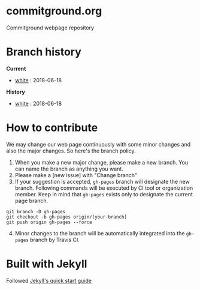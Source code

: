 # commitground.org
Commitground webpage repository

# Branch history
**Current**
- [white](/tree/white) : 2018-06-18

**History**
- [white](/tree/white) : 2018-06-18

# How to contribute

We may change our web page continuously with some minor changes and also the major changes. So here's the branch policy.

1. When you make a new major change, please make a new branch. You can name the branch as anything you want.
2. Please make a [new issue] with "Change branch"
3. If your suggestion is accepted, `gh-pages` branch will designate the new branch. Following commands will be executed by CI tool or organization member. Keep in mind that `gh-pages` exists only to designate the current page branch.
```
git branch -D gh-pages
git checkout -b gh-pages origin/[your-branch]
git push origin gh-pages --force
```
4. Minor changes to the branch will be automatically integrated into the `gh-pages` branch by Travis CI.


# Built with Jekyll
Followed [Jekyll's quick start guide](https://jekyllrb.com/docs/quickstart/)
